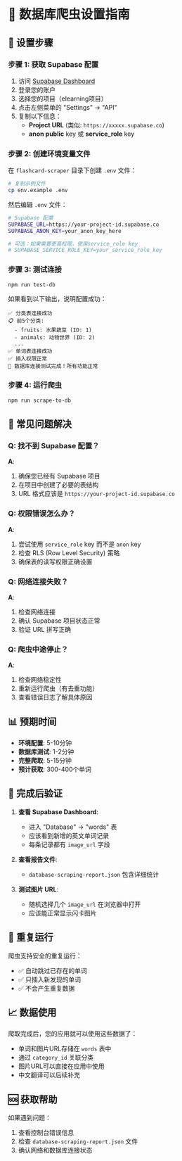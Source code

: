 # 🚀 数据库爬虫设置指南

## 📝 设置步骤

### 步骤 1: 获取 Supabase 配置

1. 访问 [Supabase Dashboard](https://app.supabase.com)
2. 登录您的账户
3. 选择您的项目（elearning项目）
4. 点击左侧菜单的 "Settings" → "API"
5. 复制以下信息：
   - **Project URL** (类似: `https://xxxxx.supabase.co`)
   - **anon public** key 或 **service_role** key

### 步骤 2: 创建环境变量文件

在 `flashcard-scraper` 目录下创建 `.env` 文件：

```bash
# 复制示例文件
cp env.example .env
```

然后编辑 `.env` 文件：

```bash
# Supabase 配置
SUPABASE_URL=https://your-project-id.supabase.co
SUPABASE_ANON_KEY=your_anon_key_here

# 可选：如果需要更高权限，使用service_role key
# SUPABASE_SERVICE_ROLE_KEY=your_service_role_key
```

### 步骤 3: 测试连接

```bash
npm run test-db
```

如果看到以下输出，说明配置成功：
```
✅ 分类表连接成功
📋 前5个分类:
  - fruits: 水果蔬菜 (ID: 1)
  - animals: 动物世界 (ID: 2)
  ...
✅ 单词表连接成功
✅ 插入权限正常
🎉 数据库连接测试完成！所有功能正常
```

### 步骤 4: 运行爬虫

```bash
npm run scrape-to-db
```

## 🔧 常见问题解决

### Q: 找不到 Supabase 配置？
**A**: 
1. 确保您已经有 Supabase 项目
2. 在项目中创建了必要的表结构
3. URL 格式应该是 `https://your-project-id.supabase.co`

### Q: 权限错误怎么办？
**A**: 
1. 尝试使用 `service_role` key 而不是 `anon` key
2. 检查 RLS (Row Level Security) 策略
3. 确保表的读写权限正确设置

### Q: 网络连接失败？
**A**: 
1. 检查网络连接
2. 确认 Supabase 项目状态正常
3. 验证 URL 拼写正确

### Q: 爬虫中途停止？
**A**: 
1. 检查网络稳定性
2. 重新运行爬虫（有去重功能）
3. 查看错误日志了解具体原因

## 📊 预期时间

- **环境配置**: 5-10分钟
- **数据库测试**: 1-2分钟  
- **完整爬取**: 5-15分钟
- **预计获取**: 300-400个单词

## 🎯 完成后验证

1. **查看 Supabase Dashboard**:
   - 进入 "Database" → "words" 表
   - 应该看到新增的英文单词记录
   - 每条记录都有 `image_url` 字段

2. **查看报告文件**:
   - `database-scraping-report.json` 包含详细统计

3. **测试图片 URL**:
   - 随机选择几个 `image_url` 在浏览器中打开
   - 应该能正常显示闪卡图片

## 🔄 重复运行

爬虫支持安全的重复运行：
- ✅ 自动跳过已存在的单词
- ✅ 只插入新发现的单词
- ✅ 不会产生重复数据

## 📈 数据使用

爬取完成后，您的应用就可以使用这些数据了：
- 单词和图片URL存储在 `words` 表中
- 通过 `category_id` 关联分类
- 图片URL可以直接在应用中使用
- 中文翻译可以后续补充

## 🆘 获取帮助

如果遇到问题：
1. 查看控制台错误信息
2. 检查 `database-scraping-report.json` 文件
3. 确认网络和数据库连接状态 